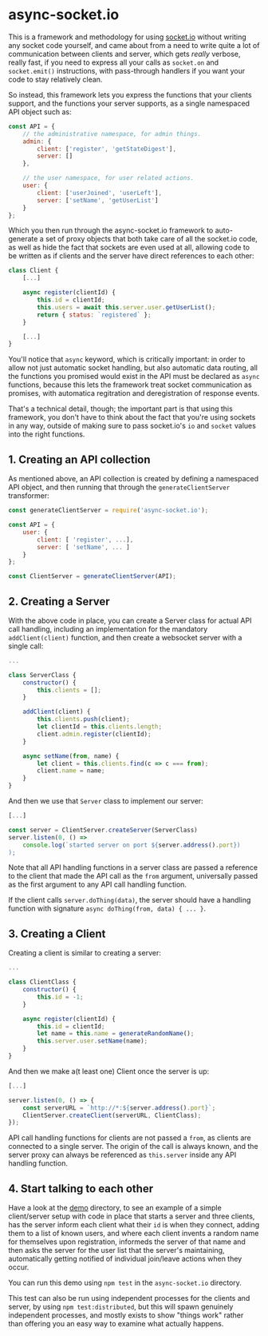 # async-socket.io

This is a framework and methodology for using [socket.io](https://socket.io/) without writing any socket code yourself,
and came about from a need to write quite a lot of communication between clients and server,
which gets _really_ verbose, really fast, if you need to express all your calls as `socket.on`
and `socket.emit()` instructions, with pass-through handlers if you want your code to stay
relatively clean.

So instead, this framework lets you express the functions that your clients support, and the
functions your server supports, as a single namespaced API object such as:

```javascript
const API = {
    // the administrative namespace, for admin things.
    admin: {
        client: ['register', 'getStateDigest'],
        server: []
    },

    // the user namespace, for user related actions.
    user: {
        client: ['userJoined', 'userLeft'],
        server: ['setName', 'getUserList']
    }
};
```

Which you then run through the async-socket.io framework to auto-generate a set of proxy objects
that both take care of all the socket.io code, as well as hide the fact that sockets are even
used at all, allowing code to be written as if clients and the server have direct references
to each other:

```javascript
class Client {
    [...]

    async register(clientId) {
        this.id = clientId;
        this.users = await this.server.user.getUserList();
        return { status: `registered` };
    }

    [...]
}
```

You'll notice that `async` keyword, which is critically important: in order to allow
not just automatic socket handling, but also automatic data routing, all the functions
you promised would exist in the API must be declared as `async` functions, because this
lets the framework treat socket communication as promises, with automatica regitration
and deregistration of response events.

That's a technical detail, though; the important part is that using this framework, you
don't have to think about the fact that you're using sockets in any way, outside of making
sure to pass socket.io's `io` and `socket` values into the right functions.

## 1. Creating an API collection

As mentioned above, an API collection is created by defining a namespaced API object,
and then running that through the `generateClientServer` transformer:

```javascript
const generateClientServer = require('async-socket.io');

const API = {
    user: {
        client: [ 'register', ...],
        server: [ 'setName', ... ]
    }
};

const ClientServer = generateClientServer(API);
```

## 2. Creating a Server

With the above code in place, you can create a Server class for actual API call handling,
including an implementation for the mandatory `addClient(client)` function, and then
create a websocket server with a single call:

```javascript
...

class ServerClass {
    constructor() {
        this.clients = [];
    }

    addClient(client) {
        this.clients.push(client);
        let clientId = this.clients.length;
        client.admin.register(clientId);
    }

    async setName(from, name) {
        let client = this.clients.find(c => c === from);
        client.name = name;
    }
}
```

And then we use that `Server` class to implement our server:

```javascript
[...]

const server = ClientServer.createServer(ServerClass)
server.listen(0, () =>
    console.log(`started server on port ${server.address().port})
);
```

Note that all API handling functions in a server class are passed
a reference to the client that made the API call as the `from`
argument, universally passed as the first argument to any API
call handling function.

If the client calls `server.doThing(data)`, the server should have
a handling function with signature `async doThing(from, data) { ... }`.

## 3. Creating a Client

Creating a client is similar to creating a server:

```javascript
...

class ClientClass {
    constructor() {
        this.id = -1;
    }

    async register(clientId) {
        this.id = clientId;
        let name = this.name = generateRandomName();
        this.server.user.setName(name);
    }
}
```

And then we make a(t least one) Client once the server is up:

```javascript
[...]

server.listen(0, () => {
    const serverURL = `http://*:${server.address().port}`;
    ClientServer.createClient(serverURL, ClientClass);
});
```

API call handling functions for clients are not passed a `from`,
as clients are connected to a single server. The origin of the
call is always known, and the server proxy can always be referenced
as `this.server` inside any API handling function.

## 4. Start talking to each other

Have a look at the [demo](https://github.com/Pomax/async-socket.io/tree/master/demo) directory,
to see an example of a simple client/server setup with code in place that starts a server
and three clients, has the server inform each client what their `id` is when they connect,
adding them to a list of known users, and where each client invents a random name for themselves
upon registration, informeds the server of that name and then asks the server for the user list
that the server's maintaining, automatically getting notified of individual join/leave actions
when they occur.

You can run this demo using `npm test` in the `async-socket.io` directory.

This test can also be run using independent processes for the clients and server, by using
`npm test:distributed`, but this will spawn genuinely independent processes, and mostly exists
to show "things work" rather than offering you an easy way to examine what actually happens.
